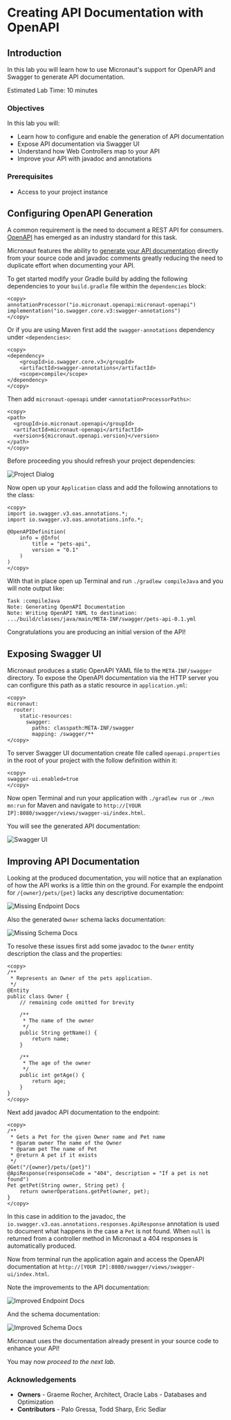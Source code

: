 # Creating API Documentation with OpenAPI

## Introduction
In this lab you will learn how to use Micronaut's support for OpenAPI and Swagger to generate API documentation.

Estimated Lab Time: 10 minutes

### Objectives

In this lab you will:
* Learn how to configure and enable the generation of API documentation
* Expose API documentation via Swagger UI
* Understand how Web Controllers map to your API
* Improve your API with javadoc and annotations

### Prerequisites
- Access to your project instance

## Configuring OpenAPI Generation

A common requirement is the need to document a REST API for consumers. [OpenAPI](https://swagger.io/specification/) has emerged as an industry standard for this task.

Micronaut features the ability to [generate your API documentation](https://micronaut-projects.github.io/micronaut-openapi/latest/guide/index.html) directly from your source code and javadoc comments greatly reducing the need to duplicate effort when documenting your API.

To get started modify your Gradle build by adding the following dependencies to your `build.gradle` file within the `dependencies` block:

    <copy>
    annotationProcessor("io.micronaut.openapi:micronaut-openapi")
    implementation("io.swagger.core.v3:swagger-annotations")
    </copy>

Or if you are using Maven first add the `swagger-annotations` dependency under `<dependencies>`:

    <copy>
    <dependency>
        <groupId>io.swagger.core.v3</groupId>
        <artifactId>swagger-annotations</artifactId>
        <scope>compile</scope>
    </dependency>
    </copy>

Then add `micronaut-openapi` under `<annotationProcessorPaths>`:

    <copy>
    <path>
      <groupId>io.micronaut.openapi</groupId>
      <artifactId>micronaut-openapi</artifactId>
      <version>${micronaut.openapi.version}</version>
    </path>
    </copy>

Before proceeding you should refresh your project dependencies:

![Project Dialog](../images/dependency-refresh.png)

Now open up your `Application` class and add the following annotations to the class:

    <copy>
    import io.swagger.v3.oas.annotations.*;
    import io.swagger.v3.oas.annotations.info.*;

    @OpenAPIDefinition(
        info = @Info(
            title = "pets-api",
            version = "0.1"
        )
    )
    </copy>

With that in place open up Terminal and run `./gradlew compileJava` and you will note output like:

    Task :compileJava
    Note: Generating OpenAPI Documentation
    Note: Writing OpenAPI YAML to destination: .../build/classes/java/main/META-INF/swagger/pets-api-0.1.yml

Congratulations you are producing an initial version of the API!

## Exposing Swagger UI

Micronaut produces a static OpenAPI YAML file to the `META-INF/swagger` directory. To expose the OpenAPI documentation via the HTTP server you can configure this path as a static resource in `application.yml`:

    <copy>
    micronaut:
      router:
        static-resources:
          swagger:
            paths: classpath:META-INF/swagger
            mapping: /swagger/**
    </copy>

To server Swagger UI documentation create file called `openapi.properties` in the root of your project with the follow definition within it:

    <copy>
    swagger-ui.enabled=true
    </copy>

Now open Terminal and run your application with `./gradlew run` or `./mvn mn:run` for Maven and navigate to `http://[YOUR IP]:8080/swagger/views/swagger-ui/index.html`.

You will see the generated API documentation:

![Swagger UI](images/swagger-ui.png)

## Improving API Documentation

Looking at the produced documentation, you will notice that an explanation of how the API works is a little thin on the ground. For example the endpoint for `/{owner}/pets/{pet}` lacks any descriptive documentation:

![Missing Endpoint Docs](images/owner-api-before.png)

Also the generated `Owner` schema lacks documentation:

![Missing Schema Docs](images/owner-schema-before.png)

To resolve these issues first add some javadoc to the `Owner` entity description the class and the properties:

    <copy>
    /**
     * Represents an Owner of the pets application.
     */
    @Entity
    public class Owner {
        // remaining code omitted for brevity

        /**
         * The name of the owner
         */
        public String getName() {
            return name;
        }

        /**
         * The age of the owner
         */
        public int getAge() {
            return age;
        }
    }
    </copy>

Next add javadoc API documentation to the endpoint:

    <copy>
    /**
     * Gets a Pet for the given Owner name and Pet name
     * @param owner The name of the Owner
     * @param pet The name of Pet
     * @return A pet if it exists
     */
    @Get("/{owner}/pets/{pet}")
    @ApiResponse(responseCode = "404", description = "If a pet is not found")
    Pet getPet(String owner, String pet) {
        return ownerOperations.getPet(owner, pet);
    }
    </copy>

In this case in addition to the javadoc, the `io.swagger.v3.oas.annotations.responses.ApiResponse` annotation is used to document what happens in the case a `Pet` is not found. When `null` is returned from a controller method in Micronaut a 404 responses is automatically produced.

Now from terminal run the application again and access the OpenAPI documentation at `http://[YOUR IP]:8080/swagger/views/swagger-ui/index.html`.

Note the improvements to the API documentation:

![Improved Endpoint Docs](images/owner-api-after.png)

And the schema documentation:

![Improved Schema Docs](images/owner-schema-after.png)

Micronaut uses the documentation already present in your source code to enhance your API!

You may now *proceed to the next lab*.

### Acknowledgements
- **Owners** - Graeme Rocher, Architect, Oracle Labs - Databases and Optimization
- **Contributors** - Palo Gressa, Todd Sharp, Eric Sedlar
